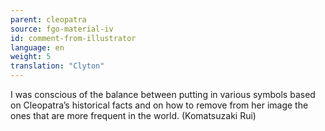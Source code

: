 ```yaml
---
parent: cleopatra
source: fgo-material-iv
id: comment-from-illustrator
language: en
weight: 5
translation: "Clyton"
---
```


I was conscious of the balance between putting in various symbols based on Cleopatra’s historical facts and on how to remove from her image the ones that are more frequent in the world. (Komatsuzaki Rui)
